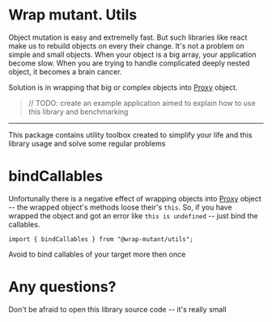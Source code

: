 # Wrap mutant. Utils

Object mutation is easy and extremelly fast. But such libraries like react make us to rebuild objects on every their change. It's not a problem on simple and small objects. When your object is a big array, your application become slow. When you are trying to handle complicated deeply nested object, it becomes a brain cancer.

Solution is in wrapping that big or complex objects into [Proxy][MDNProxy] object.

> // TODO: create an example application aimed to explain how to use this library and benchmarking

---

This package contains utility toolbox created to simplify your life and this library usage and solve some regular problems

# bindCallables

Unfortunally there is a negative effect of wrapping objects into [Proxy][MDNProxy] object -- the wrapped object's methods loose their's `this`. So, if you have wrapped the object and got an error like `this is undefined` -- just bind the callables.

```
import { bindCallables } from "@wrap-mutant/utils";
```

Avoid to bind callables of your target more then once

# Any questions?

Don't be afraid to open this library source code -- it's really small

[MDNProxy]: (https://developer.mozilla.org/en-US/docs/Web/JavaScript/Reference/Global_Objects/Proxy)
